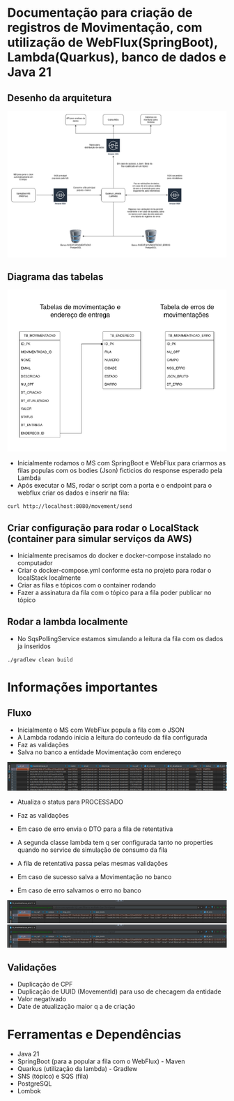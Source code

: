 # Documentação para criação de registros de Movimentação, com utilização de WebFlux(SpringBoot), Lambda(Quarkus), banco de dados e Java 21

## Desenho da arquitetura

![arquitetura.png](src%2Fmain%2Fresources%2Fimages%2Farquitetura.png)

## Diagrama das tabelas

![diagrama-tabelas.png](src%2Fmain%2Fresources%2Fimages%2Fdiagrama-tabelas.png)

* Inicialmente rodamos o MS com SpringBoot e WebFlux para criarmos as filas populas com os bodies (Json) ficticios do response esperado pela Lambda 
* Após executar o MS, rodar o script com a porta e o endpoint para o webflux criar os dados e inserir na fila:

```
curl http://localhost:8080/movement/send
```

## Criar configuração para rodar o LocalStack (container para simular serviços da AWS)

* Inicialmente precisamos do docker e docker-compose instalado no computador
* Criar o docker-compose.yml conforme esta no projeto para rodar o localStack localmente
* Criar as filas e tópicos com o container rodando
* Fazer a assinatura da fila com o tópico para a fila poder publicar no tópico

## Rodar a lambda localmente

* No SqsPollingService estamos simulando a leitura da fila com os dados ja inseridos

```
./gradlew clean build
```

# Informações importantes

## Fluxo 

* Inicialmente o MS com WebFlux popula a fila com o JSON
* A Lambda rodando inicia a leitura do conteudo da fila configurada
* Faz as validações
* Salva no banco a entidade Movimentação com endereço

![img_2.png](src%2Fmain%2Fresources%2Fimages%2Fimg_2.png)

* Atualiza o status para PROCESSADO
* Faz as validações
* Em caso de erro envia o DTO para a fila de retentativa

* A segunda classe lambda tem q ser configurada tanto no properties quando no service de simulação de consumo da fila
* A fila de retentativa passa pelas mesmas validações
* Em caso de sucesso salva a Movimentação no banco
* Em caso de erro salvamos o erro no banco

![img_1.png](src%2Fmain%2Fresources%2Fimages%2Fimg_1.png)![img_1.png](img_1.png)


## Validações 

* Duplicação de CPF
* Duplicação de UUID (MovementId) para uso de checagem da entidade
* Valor negativado
* Date de atualização maior q a de criação


# Ferramentas e Dependências

* Java 21
* SpringBoot (para a popular a fila com o WebFlux) - Maven
* Quarkus (utilização da lambda) - Gradlew
* SNS (tópico) e SQS (fila)
* PostgreSQL
* Lombok